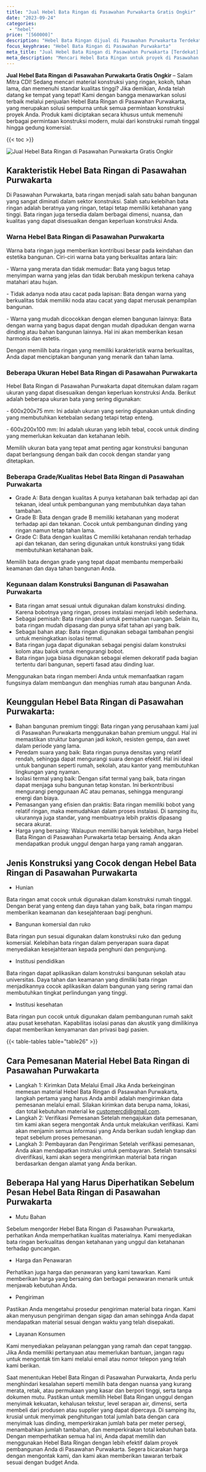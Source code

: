 ```yaml
---
title: "Jual Hebel Bata Ringan di Pasawahan Purwakarta Gratis Ongkir"
date: "2023-09-24"
categories:
 - "hebel"
price: "[560000]"
description: "Hebel Bata Ringan dijual di Pasawahan Purwakarta Terdekat. Hebel Bata Ringan ini sering dipakai dalam proyek pembangunan sebagai material dinding yang tahan lama dan berkualitas. Silakan hubungi kami untuk informasi lebih lanjut."
focus_keyphrase: "Hebel Bata Ringan di Pasawahan Purwakarta"
meta_title: "Jual Hebel Bata Ringan di Pasawahan Purwakarta [Terdekat] - CDI"
meta_description: "Mencari Hebel Bata Ringan untuk proyek di Pasawahan Purwakarta? Kami menawarkan Hebel Bata Ringan berkualitas untuk material dinding. Dapatkan penawaran terbaik sekarang."
---
```


**Jual Hebel Bata Ringan di Pasawahan Purwakarta Gratis Ongkir** – Salam Mitra CDI! Sedang mencari material konstruksi yang ringan, kokoh, tahan lama, dan memenuhi standar kualitas tinggi? Jika demikian, Anda telah datang ke tempat yang tepat! Kami dengan bangga menawarkan solusi terbaik melalui penjualan Hebel Bata Ringan di Pasawahan Purwakarta, yang merupakan solusi sempurna untuk semua permintaan konstruksi proyek Anda. Produk kami diciptakan secara khusus untuk memenuhi berbagai permintaan konstruksi modern, mulai dari konstruksi rumah tinggal hingga gedung komersial.

{{< toc >}}

![Jual Hebel Bata Ringan di Pasawahan Purwakarta Gratis Ongkir](/images/hebel/hebel-bataringan-09.jpg)

## Karakteristik Hebel Bata Ringan di Pasawahan Purwakarta

Di Pasawahan Purwakarta, bata ringan menjadi salah satu bahan bangunan yang sangat diminati dalam sektor konstruksi. Salah satu kelebihan bata ringan adalah beratnya yang ringan, tetapi tetap memiliki ketahanan yang tinggi. Bata ringan juga tersedia dalam berbagai dimensi, nuansa, dan kualitas yang dapat disesuaikan dengan keperluan konstruksi Anda.

### Warna Hebel Bata Ringan di Pasawahan Purwakarta

Warna bata ringan juga memberikan kontribusi besar pada keindahan dan estetika bangunan. Ciri-ciri warna bata yang berkualitas antara lain:

\- Warna yang merata dan tidak memudar: Bata yang bagus tetap menyimpan warna yang jelas dan tidak berubah meskipun terkena cahaya matahari atau hujan.

\- Tidak adanya noda atau cacat pada lapisan: Bata dengan warna yang berkualitas tidak memiliki noda atau cacat yang dapat merusak penampilan bangunan.

\- Warna yang mudah dicocokkan dengan elemen bangunan lainnya: Bata dengan warna yang bagus dapat dengan mudah dipadukan dengan warna dinding atau bahan bangunan lainnya. Hal ini akan memberikan kesan harmonis dan estetis.

Dengan memilih bata ringan yang memiliki karakteristik warna berkualitas, Anda dapat menciptakan bangunan yang menarik dan tahan lama.

### Beberapa Ukuran Hebel Bata Ringan di Pasawahan Purwakarta

Hebel Bata Ringan di Pasawahan Purwakarta dapat ditemukan dalam ragam ukuran yang dapat disesuaikan dengan keperluan konstruksi Anda. Berikut adalah beberapa ukuran bata yang sering digunakan:

\- 600x200x75 mm: Ini adalah ukuran yang sering digunakan untuk dinding yang membutuhkan ketebalan sedang tetapi tetap enteng.

\- 600x200x100 mm: Ini adalah ukuran yang lebih tebal, cocok untuk dinding yang memerlukan kekuatan dan ketahanan lebih.

Memilih ukuran bata yang tepat amat penting agar konstruksi bangunan dapat berlangsung dengan baik dan cocok dengan standar yang ditetapkan.

### Beberapa Grade/Kualitas Hebel Bata Ringan di Pasawahan Purwakarta

*   Grade A: Bata dengan kualitas A punya ketahanan baik terhadap api dan tekanan, ideal untuk pembangunan yang membutuhkan daya tahan tambahan.
*   Grade B: Bata dengan grade B memiliki ketahanan yang moderat terhadap api dan tekanan. Cocok untuk pembangunan dinding yang ringan namun tetap tahan lama.
*   Grade C: Bata dengan kualitas C memiliki ketahanan rendah terhadap api dan tekanan, dan sering digunakan untuk konstruksi yang tidak membutuhkan ketahanan baik.

Memilih bata dengan grade yang tepat dapat membantu memperbaiki keamanan dan daya tahan bangunan Anda.

### Kegunaan dalam Konstruksi Bangunan di Pasawahan Purwakarta

*   Bata ringan amat sesuai untuk digunakan dalam konstruksi dinding. Karena bobotnya yang ringan, proses instalasi menjadi lebih sederhana.
*   Sebagai pemisah: Bata ringan ideal untuk pemisahan ruangan. Selain itu, bata ringan mudah dipasang dan punya sifat tahan api yang baik.
*   Sebagai bahan atap: Bata ringan digunakan sebagai tambahan pengisi untuk meningkatkan isolasi termal.
*   Bata ringan juga dapat digunakan sebagai pengisi dalam konstruksi kolom atau balok untuk mengurangi bobot.
*   Bata ringan juga biasa digunakan sebagai elemen dekoratif pada bagian tertentu dari bangunan, seperti fasad atau dinding luar.

Menggunakan bata ringan memberi Anda untuk memanfaatkan ragam fungsinya dalam membangun dan menghias rumah atau bangunan Anda.

## Keunggulan Hebel Bata Ringan di Pasawahan Purwakarta:

*   Bahan bangunan premium tinggi: Bata ringan yang perusahaan kami jual di Pasawahan Purwakarta menggunakan bahan premium unggul. Hal ini memastikan struktur bangunan jadi kokoh, resisten gempa, dan awet dalam periode yang lama.
*   Peredam suara yang baik: Bata ringan punya densitas yang relatif rendah, sehingga dapat mengurangi suara dengan efektif. Hal ini ideal untuk bangunan seperti rumah, sekolah, atau kantor yang membutuhkan lingkungan yang nyaman.
*   Isolasi termal yang baik: Dengan sifat termal yang baik, bata ringan dapat menjaga suhu bangunan tetap konstan. Ini berkontribusi mengurangi penggunaan AC atau pemanas, sehingga mengurangi energi dan biaya.
*   Pemasangan yang efisien dan praktis: Bata ringan memiliki bobot yang relatif ringan, maka memudahkan dalam proses instalasi. Di samping itu, ukurannya juga standar, yang membuatnya lebih praktis dipasang secara akurat.
*   Harga yang bersaing: Walaupun memiliki banyak kelebihan, harga Hebel Bata Ringan di Pasawahan Purwakarta tetap bersaing. Anda akan mendapatkan produk unggul dengan harga yang ramah anggaran.

## Jenis Konstruksi yang Cocok dengan Hebel Bata Ringan di Pasawahan Purwakarta

*   Hunian

Bata ringan amat cocok untuk digunakan dalam konstruksi rumah tinggal. Dengan berat yang enteng dan daya tahan yang baik, bata ringan mampu memberikan keamanan dan kesejahteraan bagi penghuni.
*   Bangunan komersial dan ruko

Bata ringan pun sesuai digunakan dalam konstruksi ruko dan gedung komersial. Kelebihan bata ringan dalam penyerapan suara dapat menyediakan kesejahteraan kepada penghuni dan pengunjung.
*   Institusi pendidikan

Bata ringan dapat aplikasikan dalam konstruksi bangunan sekolah atau universitas. Daya tahan dan keamanan yang dimiliki bata ringan menjadikannya cocok aplikasikan dalam bangunan yang sering ramai dan membutuhkan tingkat perlindungan yang tinggi.
*   Institusi kesehatan

Bata ringan pun cocok untuk digunakan dalam pembangunan rumah sakit atau pusat kesehatan. Kapabilitas isolasi panas dan akustik yang dimilikinya dapat memberikan kenyamanan dan privasi bagi pasien.

{{< table-tables table="table26" >}}

## Cara Pemesanan Material Hebel Bata Ringan di Pasawahan Purwakarta

*   Langkah 1: Kirimkan Data Melalui Email
Jika Anda berkeinginan memesan material Hebel Bata Ringan di Pasawahan Purwakarta, langkah pertama yang harus Anda ambil adalah mengirimkan data pemesanan melalui email. Silakan kirimkan data berupa nama, lokasi, dan total kebutuhan material ke customercdi@gmail.com.
*   Langkah 2: Verifikasi Pemesanan
Setelah mengajukan data pemesanan, tim kami akan segera mengontak Anda untuk melakukan verifikasi. Kami akan menjamin semua informasi yang Anda berikan sudah lengkap dan tepat sebelum proses pemesanan.
*   Langkah 3: Pembayaran dan Pengiriman
Setelah verifikasi pemesanan, Anda akan mendapatkan instruksi untuk pembayaran. Setelah transaksi diverifikasi, kami akan segera mengirimkan material bata ringan berdasarkan dengan alamat yang Anda berikan.

## Beberapa Hal yang Harus Diperhatikan Sebelum Pesan Hebel Bata Ringan di Pasawahan Purwakarta

*   Mutu Bahan

Sebelum mengorder Hebel Bata Ringan di Pasawahan Purwakarta, perhatikan Anda memperhatikan kualitas materialnya. Kami menyediakan bata ringan berkualitas dengan ketahanan yang unggul dan ketahanan terhadap guncangan.
*   Harga dan Penawaran

Perhatikan juga harga dan penawaran yang kami tawarkan. Kami memberikan harga yang bersaing dan berbagai penawaran menarik untuk menjawab kebutuhan Anda.
*   Pengiriman

Pastikan Anda mengetahui prosedur pengiriman material bata ringan. Kami akan menyusun pengiriman dengan sigap dan aman sehingga Anda dapat mendapatkan material sesuai dengan waktu yang telah disepakati.
*   Layanan Konsumen

Kami menyediakan pelayanan pelanggan yang ramah dan cepat tanggap. Jika Anda memiliki pertanyaan atau memerlukan bantuan, jangan ragu untuk mengontak tim kami melalui email atau nomor telepon yang telah kami berikan.

Saat menentukan Hebel Bata Ringan di Pasawahan Purwakarta, Anda perlu menghindari kesalahan seperti memilih bata dengan nuansa yang kurang merata, retak, atau permukaan yang kasar dan berpori tinggi, serta tanpa dokumen mutu. Pastikan untuk memilih Hebel Bata Ringan unggul dengan menyimak kekuatan, kehalusan tekstur, level serapan air, dimensi, serta membeli dari produsen atau supplier yang dapat dipercaya. Di samping itu, krusial untuk menyimak penghitungan total jumlah bata dengan cara menyimak luas dinding, memperkirakan jumlah bata per meter persegi, menambahkan jumlah tambahan, dan memperkirakan total kebutuhan bata. Dengan memperhatikan semua hal ini, Anda dapat memilih dan menggunakan Hebel Bata Ringan dengan lebih efektif dalam proyek pembangunan Anda di Pasawahan Purwakarta. Segera bicarakan harga dengan mengontak kami, dan kami akan memberikan tawaran terbaik sesuai dengan budget Anda.
